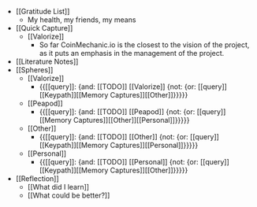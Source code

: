 - [[Gratitude List]]
    - My health, my friends, my means
- [[Quick Capture]]
    - [[Valorize]]
        - So far CoinMechanic.io is the closest to the vision of the project, as it puts an emphasis in the management of the project. 
- [[Literature Notes]]
- [[Spheres]] 
    - [[Valorize]]
        - {{[[query]]: {and: [[TODO]] [[Valorize]] {not: {or: [[query]][[Keypath]][[Memory Captures]][[Other]]}}}}}
    - [[Peapod]]
        - {{[[query]]: {and: [[TODO]] [[Peapod]] {not: {or: [[query]][[Memory Captures]][[Other]][[Personal]]}}}}}
    - [[Other]]
        - {{[[query]]: {and: [[TODO]] [[Other]] {not: {or: [[query]][[Keypath]][[Memory Captures]][[Personal]]}}}}}
    - [[Personal]]
        - {{[[query]]: {and: [[TODO]] [[Personal]] {not: {or: [[query]][[Keypath]][[Memory Captures]][[Other]]}}}}}
- [[Reflection]]
    - [[What did I learn]]
    - [[What could be better?]]
